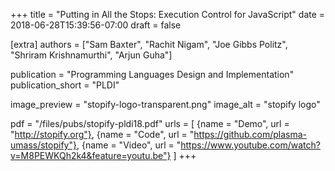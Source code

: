 +++
title = "Putting in All the Stops: Execution Control for JavaScript"
date = 2018-06-28T15:39:56-07:00
draft = false

[extra]
authors = ["Sam Baxter", "Rachit Nigam", "Joe Gibbs Politz", "Shriram Krishnamurthi", "Arjun Guha"]

publication = "Programming Languages Design and Implementation"
publication_short = "PLDI"

image_preview = "stopify-logo-transparent.png"
image_alt = "stopify logo"

pdf = "/files/pubs/stopify-pldi18.pdf"
urls = [
 {name = "Demo", url = "http://stopify.org"},
 {name = "Code", url = "https://github.com/plasma-umass/stopify"},
 {name = "Video", url = "https://www.youtube.com/watch?v=M8PEWKQh2k4&feature=youtu.be"}
]
+++
